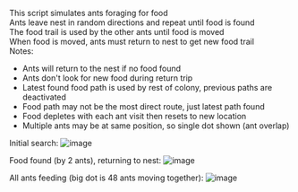 This script simulates ants foraging for food<br/>
Ants leave nest in random directions and repeat until food is found<br/>
The food trail is used by the other ants until food is moved<br/>
When food is moved, ants must return to nest to get new food trail<br/>
Notes:<br/>
   - Ants will return to the nest if no food found
   - Ants don't look for new food during return trip
   - Latest found food path is used by rest of colony, previous paths are deactivated
   - Food path may not be the most direct route, just latest path found
   - Food depletes with each ant visit then resets to new location
   - Multiple ants may be at same position, so single dot shown (ant overlap)

Initial search:
![image](https://github.com/mjwaddell1/Python/assets/35202179/36740927-015c-4d97-92fd-2ca3199b7002)

Food found (by 2 ants), returning to nest:
![image](https://github.com/mjwaddell1/Python/assets/35202179/83d0850c-1c9a-4fd4-b63d-1d93d6a60ca2)

All ants feeding (big dot is 48 ants moving together):
![image](https://github.com/mjwaddell1/Python/assets/35202179/403482d5-bb14-4031-a5e0-3a0a6cbe0dfe)

